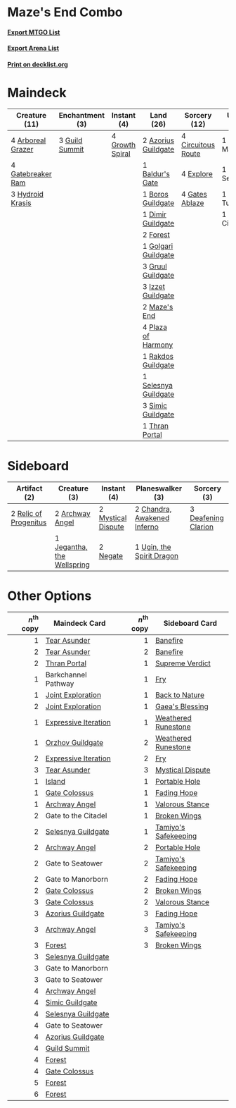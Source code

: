 # Maze's End Combo

#### [Export MTGO List](../collection/Maze's%20End%20Combo/Maze's%20End%20Combo.txt)
#### [Export Arena List](../collection/Maze's%20End%20Combo/Maze's%20End%20Combo_arena.txt)
#### [Print on decklist.org](http://decklist.org/?deckmain=4%09Arboreal%20Grazer%0A2%09Azorius%20Guildgate%0A1%09Baldur's%20Gate%0A1%09Boros%20Guildgate%0A4%09Circuitous%20Route%0A1%09Dimir%20Guildgate%0A4%09Explore%0A2%09Forest%0A1%09Gate%20to%20Manorborn%0A1%09Gate%20to%20Seatower%0A1%09Gate%20to%20Tumbledown%0A1%09Gate%20to%20the%20Citadel%0A4%09Gatebreaker%20Ram%0A4%09Gates%20Ablaze%0A1%09Golgari%20Guildgate%0A4%09Growth%20Spiral%0A3%09Gruul%20Guildgate%0A3%09Guild%20Summit%0A3%09Hydroid%20Krasis%0A3%09Izzet%20Guildgate%0A2%09Maze's%20End%0A4%09Plaza%20of%20Harmony%0A1%09Rakdos%20Guildgate%0A1%09Selesnya%20Guildgate%0A3%09Simic%20Guildgate%0A1%09Thran%20Portal&deckside=2%09Archway%20Angel%0A2%09Chandra,%20Awakened%20Inferno%0A3%09Deafening%20Clarion%0A1%09Jegantha,%20the%20Wellspring%0A2%09Mystical%20Dispute%0A2%09Negate%0A2%09Relic%20of%20Progenitus%0A1%09Ugin,%20the%20Spirit%20Dragon)
# Maindeck

|                                       Creature (11)                                        |                                     Enchantment (3)                                     |                                       Instant (4)                                        |                                           Land (26)                                           |                                        Sorcery (12)                                         |     Unknown (4)     |
|--------------------------------------------------------------------------------------------|-----------------------------------------------------------------------------------------|------------------------------------------------------------------------------------------|-----------------------------------------------------------------------------------------------|---------------------------------------------------------------------------------------------|---------------------|
|4 [Arboreal Grazer](http://gatherer.wizards.com/Pages/Card/Details.aspx?multiverseid=461076)|3 [Guild Summit](http://gatherer.wizards.com/Pages/Card/Details.aspx?multiverseid=452791)|4 [Growth Spiral](http://gatherer.wizards.com/Pages/Card/Details.aspx?multiverseid=457322)|2 [Azorius Guildgate](http://gatherer.wizards.com/Pages/Card/Details.aspx?multiverseid=376256) |4 [Circuitous Route](http://gatherer.wizards.com/Pages/Card/Details.aspx?multiverseid=452875)|1 Gate to Manorborn  |
|4 [Gatebreaker Ram](http://gatherer.wizards.com/Pages/Card/Details.aspx?multiverseid=457270)|                                                                                         |                                                                                          |1 [Baldur's Gate](http://gatherer.wizards.com/Pages/Card/Details.aspx?multiverseid=563228)     |4 [Explore](http://gatherer.wizards.com/Pages/Card/Details.aspx?multiverseid=451098)         |1 Gate to Seatower   |
|3 [Hydroid Krasis](http://gatherer.wizards.com/Pages/Card/Details.aspx?multiverseid=457327) |                                                                                         |                                                                                          |1 [Boros Guildgate](http://gatherer.wizards.com/Pages/Card/Details.aspx?multiverseid=376272)   |4 [Gates Ablaze](http://gatherer.wizards.com/Pages/Card/Details.aspx?multiverseid=457246)    |1 Gate to Tumbledown |
|                                                                                            |                                                                                         |                                                                                          |1 [Dimir Guildgate](http://gatherer.wizards.com/Pages/Card/Details.aspx?multiverseid=376306)   |                                                                                             |1 Gate to the Citadel|
|                                                                                            |                                                                                         |                                                                                          |2 [Forest](http://gatherer.wizards.com/Pages/Card/Details.aspx?multiverseid=439860)            |                                                                                             |                     |
|                                                                                            |                                                                                         |                                                                                          |1 [Golgari Guildgate](http://gatherer.wizards.com/Pages/Card/Details.aspx?multiverseid=376351) |                                                                                             |                     |
|                                                                                            |                                                                                         |                                                                                          |3 [Gruul Guildgate](http://gatherer.wizards.com/Pages/Card/Details.aspx?multiverseid=376359)   |                                                                                             |                     |
|                                                                                            |                                                                                         |                                                                                          |3 [Izzet Guildgate](http://gatherer.wizards.com/Pages/Card/Details.aspx?multiverseid=376378)   |                                                                                             |                     |
|                                                                                            |                                                                                         |                                                                                          |2 [Maze's End](http://gatherer.wizards.com/Pages/Card/Details.aspx?multiverseid=369038)        |                                                                                             |                     |
|                                                                                            |                                                                                         |                                                                                          |4 [Plaza of Harmony](http://gatherer.wizards.com/Pages/Card/Details.aspx?multiverseid=457398)  |                                                                                             |                     |
|                                                                                            |                                                                                         |                                                                                          |1 [Rakdos Guildgate](http://gatherer.wizards.com/Pages/Card/Details.aspx?multiverseid=376465)  |                                                                                             |                     |
|                                                                                            |                                                                                         |                                                                                          |1 [Selesnya Guildgate](http://gatherer.wizards.com/Pages/Card/Details.aspx?multiverseid=376490)|                                                                                             |                     |
|                                                                                            |                                                                                         |                                                                                          |3 [Simic Guildgate](http://gatherer.wizards.com/Pages/Card/Details.aspx?multiverseid=376500)   |                                                                                             |                     |
|                                                                                            |                                                                                         |                                                                                          |1 [Thran Portal](http://gatherer.wizards.com/Pages/Card/Details.aspx?multiverseid=574739)      |                                                                                             |                     |


# Sideboard

|                                          Artifact (2)                                          |                                            Creature (3)                                             |                                         Instant (4)                                         |                                           Planeswalker (3)                                           |                                         Sorcery (3)                                          |
|------------------------------------------------------------------------------------------------|-----------------------------------------------------------------------------------------------------|---------------------------------------------------------------------------------------------|------------------------------------------------------------------------------------------------------|----------------------------------------------------------------------------------------------|
|2 [Relic of Progenitus](http://gatherer.wizards.com/Pages/Card/Details.aspx?multiverseid=174824)|2 [Archway Angel](http://gatherer.wizards.com/Pages/Card/Details.aspx?multiverseid=457147)           |2 [Mystical Dispute](http://gatherer.wizards.com/Pages/Card/Details.aspx?multiverseid=473020)|2 [Chandra, Awakened Inferno](http://gatherer.wizards.com/Pages/Card/Details.aspx?multiverseid=466881)|3 [Deafening Clarion](http://gatherer.wizards.com/Pages/Card/Details.aspx?multiverseid=452915)|
|                                                                                                |1 [Jegantha, the Wellspring](http://gatherer.wizards.com/Pages/Card/Details.aspx?multiverseid=479742)|2 [Negate](http://gatherer.wizards.com/Pages/Card/Details.aspx?multiverseid=423707)          |1 [Ugin, the Spirit Dragon](http://gatherer.wizards.com/Pages/Card/Details.aspx?multiverseid=391948)  |                                                                                              |


# Other Options

|*n*<sup>th</sup> copy|                                         Maindeck Card                                         |*n*<sup>th</sup> copy|                                        Sideboard Card                                         |
|--------------------:|-----------------------------------------------------------------------------------------------|--------------------:|-----------------------------------------------------------------------------------------------|
|                    1|[Tear Asunder](http://gatherer.wizards.com/Pages/Card/Details.aspx?multiverseid=574663)        |                    1|[Banefire](http://gatherer.wizards.com/Pages/Card/Details.aspx?multiverseid=186613)            |
|                    2|[Tear Asunder](http://gatherer.wizards.com/Pages/Card/Details.aspx?multiverseid=574663)        |                    2|[Banefire](http://gatherer.wizards.com/Pages/Card/Details.aspx?multiverseid=186613)            |
|                    2|[Thran Portal](http://gatherer.wizards.com/Pages/Card/Details.aspx?multiverseid=574739)        |                    1|[Supreme Verdict](http://gatherer.wizards.com/Pages/Card/Details.aspx?multiverseid=438776)     |
|                    1|Barkchannel Pathway                                                                            |                    1|[Fry](http://gatherer.wizards.com/Pages/Card/Details.aspx?multiverseid=466894)                 |
|                    1|[Joint Exploration](http://gatherer.wizards.com/Pages/Card/Details.aspx?multiverseid=574536)   |                    1|[Back to Nature](http://gatherer.wizards.com/Pages/Card/Details.aspx?multiverseid=208284)      |
|                    2|[Joint Exploration](http://gatherer.wizards.com/Pages/Card/Details.aspx?multiverseid=574536)   |                    1|[Gaea's Blessing](http://gatherer.wizards.com/Pages/Card/Details.aspx?multiverseid=417433)     |
|                    1|[Expressive Iteration](http://gatherer.wizards.com/Pages/Card/Details.aspx?multiverseid=513678)|                    1|[Weathered Runestone](http://gatherer.wizards.com/Pages/Card/Details.aspx?multiverseid=503863) |
|                    1|[Orzhov Guildgate](http://gatherer.wizards.com/Pages/Card/Details.aspx?multiverseid=376443)    |                    2|[Weathered Runestone](http://gatherer.wizards.com/Pages/Card/Details.aspx?multiverseid=503863) |
|                    2|[Expressive Iteration](http://gatherer.wizards.com/Pages/Card/Details.aspx?multiverseid=513678)|                    2|[Fry](http://gatherer.wizards.com/Pages/Card/Details.aspx?multiverseid=466894)                 |
|                    3|[Tear Asunder](http://gatherer.wizards.com/Pages/Card/Details.aspx?multiverseid=574663)        |                    3|[Mystical Dispute](http://gatherer.wizards.com/Pages/Card/Details.aspx?multiverseid=473020)    |
|                    1|[Island](http://gatherer.wizards.com/Pages/Card/Details.aspx?multiverseid=439857)              |                    1|[Portable Hole](http://gatherer.wizards.com/Pages/Card/Details.aspx?multiverseid=527320)       |
|                    1|[Gate Colossus](http://gatherer.wizards.com/Pages/Card/Details.aspx?multiverseid=457376)       |                    1|[Fading Hope](http://gatherer.wizards.com/Pages/Card/Details.aspx?multiverseid=534812)         |
|                    1|[Archway Angel](http://gatherer.wizards.com/Pages/Card/Details.aspx?multiverseid=457147)       |                    1|[Valorous Stance](http://gatherer.wizards.com/Pages/Card/Details.aspx?multiverseid=391950)     |
|                    2|Gate to the Citadel                                                                            |                    1|[Broken Wings](http://gatherer.wizards.com/Pages/Card/Details.aspx?multiverseid=491827)        |
|                    2|[Selesnya Guildgate](http://gatherer.wizards.com/Pages/Card/Details.aspx?multiverseid=376490)  |                    1|[Tamiyo's Safekeeping](http://gatherer.wizards.com/Pages/Card/Details.aspx?multiverseid=548521)|
|                    2|[Archway Angel](http://gatherer.wizards.com/Pages/Card/Details.aspx?multiverseid=457147)       |                    2|[Portable Hole](http://gatherer.wizards.com/Pages/Card/Details.aspx?multiverseid=527320)       |
|                    2|Gate to Seatower                                                                               |                    2|[Tamiyo's Safekeeping](http://gatherer.wizards.com/Pages/Card/Details.aspx?multiverseid=548521)|
|                    2|Gate to Manorborn                                                                              |                    2|[Fading Hope](http://gatherer.wizards.com/Pages/Card/Details.aspx?multiverseid=534812)         |
|                    2|[Gate Colossus](http://gatherer.wizards.com/Pages/Card/Details.aspx?multiverseid=457376)       |                    2|[Broken Wings](http://gatherer.wizards.com/Pages/Card/Details.aspx?multiverseid=491827)        |
|                    3|[Gate Colossus](http://gatherer.wizards.com/Pages/Card/Details.aspx?multiverseid=457376)       |                    2|[Valorous Stance](http://gatherer.wizards.com/Pages/Card/Details.aspx?multiverseid=391950)     |
|                    3|[Azorius Guildgate](http://gatherer.wizards.com/Pages/Card/Details.aspx?multiverseid=376256)   |                    3|[Fading Hope](http://gatherer.wizards.com/Pages/Card/Details.aspx?multiverseid=534812)         |
|                    3|[Archway Angel](http://gatherer.wizards.com/Pages/Card/Details.aspx?multiverseid=457147)       |                    3|[Tamiyo's Safekeeping](http://gatherer.wizards.com/Pages/Card/Details.aspx?multiverseid=548521)|
|                    3|[Forest](http://gatherer.wizards.com/Pages/Card/Details.aspx?multiverseid=439860)              |                    3|[Broken Wings](http://gatherer.wizards.com/Pages/Card/Details.aspx?multiverseid=491827)        |
|                    3|[Selesnya Guildgate](http://gatherer.wizards.com/Pages/Card/Details.aspx?multiverseid=376490)  |                     |                                                                                               |
|                    3|Gate to Manorborn                                                                              |                     |                                                                                               |
|                    3|Gate to Seatower                                                                               |                     |                                                                                               |
|                    4|[Archway Angel](http://gatherer.wizards.com/Pages/Card/Details.aspx?multiverseid=457147)       |                     |                                                                                               |
|                    4|[Simic Guildgate](http://gatherer.wizards.com/Pages/Card/Details.aspx?multiverseid=376500)     |                     |                                                                                               |
|                    4|[Selesnya Guildgate](http://gatherer.wizards.com/Pages/Card/Details.aspx?multiverseid=376490)  |                     |                                                                                               |
|                    4|Gate to Seatower                                                                               |                     |                                                                                               |
|                    4|[Azorius Guildgate](http://gatherer.wizards.com/Pages/Card/Details.aspx?multiverseid=376256)   |                     |                                                                                               |
|                    4|[Guild Summit](http://gatherer.wizards.com/Pages/Card/Details.aspx?multiverseid=452791)        |                     |                                                                                               |
|                    4|[Forest](http://gatherer.wizards.com/Pages/Card/Details.aspx?multiverseid=439860)              |                     |                                                                                               |
|                    4|[Gate Colossus](http://gatherer.wizards.com/Pages/Card/Details.aspx?multiverseid=457376)       |                     |                                                                                               |
|                    5|[Forest](http://gatherer.wizards.com/Pages/Card/Details.aspx?multiverseid=439860)              |                     |                                                                                               |
|                    6|[Forest](http://gatherer.wizards.com/Pages/Card/Details.aspx?multiverseid=439860)              |                     |                                                                                               |

